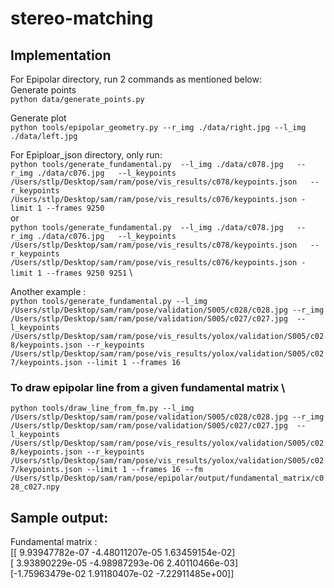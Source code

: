 # stereo-matching

## Implementation

For Epipolar directory, run 2 commands as mentioned below:\
Generate points \
`python data/generate_points.py`

Generate plot \
`python tools/epipolar_geometry.py --r_img ./data/right.jpg --l_img ./data/left.jpg`



For Epiploar_json directory, only run: \
 `python tools/generate_fundamental.py  --l_img ./data/c078.jpg  
                                        --r_img ./data/c076.jpg  
                                        --l_keypoints  /Users/stlp/Desktop/sam/ram/pose/vis_results/c078/keypoints.json  
                                        --r_keypoints  /Users/stlp/Desktop/sam/ram/pose/vis_results/c076/keypoints.json -limit 1 --frames 9250` \
 or \
 `python tools/generate_fundamental.py  --l_img ./data/c078.jpg  
                                        --r_img ./data/c076.jpg  
                                        --l_keypoints  /Users/stlp/Desktop/sam/ram/pose/vis_results/c078/keypoints.json  
                                        --r_keypoints  /Users/stlp/Desktop/sam/ram/pose/vis_results/c076/keypoints.json -limit 1 --frames 9250 9251` \

Another example : \
`python tools/generate_fundamental.py --l_img /Users/stlp/Desktop/sam/ram/pose/validation/S005/c028/c028.jpg --r_img /Users/stlp/Desktop/sam/ram/pose/validation/S005/c027/c027.jpg  --l_keypoints /Users/stlp/Desktop/sam/ram/pose/vis_results/yolox/validation/S005/c028/keypoints.json --r_keypoints  /Users/stlp/Desktop/sam/ram/pose/vis_results/yolox/validation/S005/c027/keypoints.json --limit 1 --frames 16 `





### To draw epipolar line from a given fundamental matrix \

`python tools/draw_line_from_fm.py --l_img /Users/stlp/Desktop/sam/ram/pose/validation/S005/c028/c028.jpg --r_img /Users/stlp/Desktop/sam/ram/pose/validation/S005/c027/c027.jpg  --l_keypoints /Users/stlp/Desktop/sam/ram/pose/vis_results/yolox/validation/S005/c028/keypoints.json --r_keypoints  /Users/stlp/Desktop/sam/ram/pose/vis_results/yolox/validation/S005/c027/keypoints.json --limit 1 --frames 16 --fm /Users/stlp/Desktop/sam/ram/pose/epipolar/output/fundamental_matrix/c028_c027.npy`                                        
                                        
## Sample output:
Fundamental matrix : \
 [[ 9.93947782e-07 -4.48011207e-05  1.63459154e-02] \
 [ 3.93890229e-05 -4.98987293e-06  2.40110466e-03] \
 [-1.75963479e-02  1.91180407e-02 -7.22911485e+00]]
